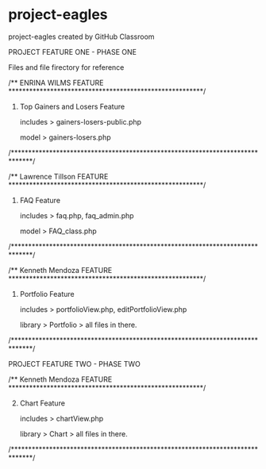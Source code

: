 # project-eagles
project-eagles created by GitHub Classroom

PROJECT FEATURE ONE - PHASE ONE

Files and file firectory for reference

/** ENRINA WILMS FEATURE ********************************************************/

1. Top Gainers and Losers Feature

    includes > gainers-losers-public.php
    
    model > gainers-losers.php

/******************************************************************************/

/** Lawrence Tillson FEATURE ********************************************************/

1. FAQ Feature

    includes > faq.php, faq_admin.php
    
    model > FAQ_class.php

/******************************************************************************/

/** Kenneth Mendoza FEATURE ********************************************************/

1. Portfolio Feature

    includes > portfolioView.php, editPortfolioView.php
    
    library > Portfolio > all files in there.

/******************************************************************************/

PROJECT FEATURE TWO - PHASE TWO

/** Kenneth Mendoza FEATURE ********************************************************/

2. Chart Feature

    includes > chartView.php
    
    library > Chart > all files in there.

/******************************************************************************/


